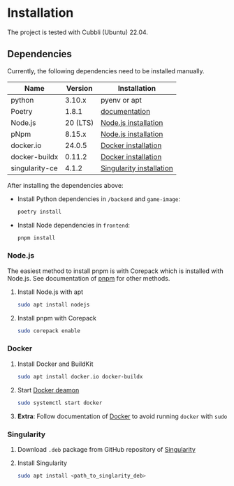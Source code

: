# Installation

The project is tested with Cubbli (Ubuntu) 22.04.

## Dependencies

Currently, the following dependencies need to be installed manually.

|Name|Version|Installation|
|-|-|-|
|python|3.10.x|pyenv or apt|
|Poetry|1.8.1|[documentation](https://python-poetry.org/docs/#installation)|
|Node.js|20 (LTS)|[Node.js installation](#nodejs)|
|pNpm|8.15.x|[Node.js installation](#nodejs)|
|docker.io|24.0.5|[Docker installation](#docker)|
|docker-buildx|0.11.2|[Docker installation](#docker)|
|singularity-ce|4.1.2|[Singularity installation](#singularity)|

After installing the dependencies above:

- Install Python dependencies in `/backend` and `game-image`:

   ```sh
   poetry install
   ```

- Install Node dependencies in `frontend`:

   ```sh
   pnpm install
   ```

### Node.js

The easiest method to install pnpm is with Corepack which is installed with Node.js.
See documentation of [pnpm](https://pnpm.io/installation) for other methods.

1. Install Node.js with apt

   ```sh
   sudo apt install nodejs
   ```

2. Install pnpm with Corepack

   ```sh
   sudo corepack enable
   ```

### Docker

1. Install Docker and BuildKit

   ```sh
   sudo apt install docker.io docker-buildx
   ```

1. Start [Docker deamon](https://docs.docker.com/config/daemon/start/)

   ```sh
   sudo systemctl start docker
   ```  

1. **Extra**: Follow documentation of [Docker](https://docs.docker.com/engine/install/linux-postinstall/) to avoid running `docker` with `sudo`

### Singularity

1. Download `.deb` package from GitHub repository of [Singularity](https://github.com/sylabs/singularity/releases/latest)
2. Install Singularity

   ```sh
   sudo apt install <path_to_singlarity_deb>
   ```
